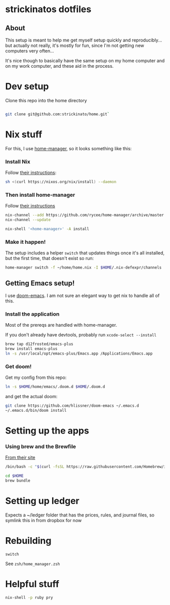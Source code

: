 # strickinatos dotfiles

## About

This setup is meant to help me get myself setup quickly and reproducibly... but actually not really, it's mostly for fun, since I'm not getting new computers very often...

It's nice though to basically have the same setup on my home computer and on my work computer, and these aid in the process.

# Dev setup

Clone this repo into the home directory

``` sh

git clone git@github.com:strickinato/home.git`

```

# Nix stuff

For this, I use [home-manager](https://github.com/rycee/home-manager/), so it looks something like this:

### Install Nix

Follow [their instructions](https://nixos.org/nix/manual/#ch-installing-binary):

``` sh
sh <(curl https://nixos.org/nix/install) --daemon
```

### Then install home-manager

Follow [their instructions](https://github.com/rycee/home-manager/#installation)

``` sh
nix-channel --add https://github.com/rycee/home-manager/archive/master.tar.gz home-manager
nix-channel --update

```

``` sh
nix-shell '<home-manager>' -A install
```

### Make it happen!

The setup includes a helper `switch` that updates things once it's all installed, but the first time, that doesn't exist so run:

``` sh
home-manager switch -f ~/home/home.nix -I $HOME/.nix-defexpr/channels
```

## Getting Emacs setup!

I use [doom-emacs](https://github.com/hlissner/doom-emacs). I am not sure an elegant way to get nix to handle all of this.

### Install the application

Most of the prereqs are handled with home-manager.

If you don't already have devtools, probably run `xcode-select --install`


```sh
brew tap d12frosted/emacs-plus
brew install emacs-plus
ln -s /usr/local/opt/emacs-plus/Emacs.app /Applications/Emacs.app
```

### Get doom!

Get my config from this repo:

```sh
ln -s $HOME/home/emacs/.doom.d $HOME/.doom.d

```

and get the actual doom:

``` sh
git clone https://github.com/hlissner/doom-emacs ~/.emacs.d
~/.emacs.d/bin/doom install
```

# Setting up the apps

### Using brew and the Brewfile

[From their site](https://brew.sh)

``` sh
/bin/bash -c "$(curl -fsSL https://raw.githubusercontent.com/Homebrew/install/master/install.sh)"

cd $HOME
brew bundle

```



# Setting up ledger

Expects a ~/ledger folder that has the prices, rules, and journal files, so symlink this in from dropbox for now


# Rebuilding

`switch`

See `zsh/home_manager.zsh`


# Helpful stuff

``` sh
nix-shell -p ruby pry
```
